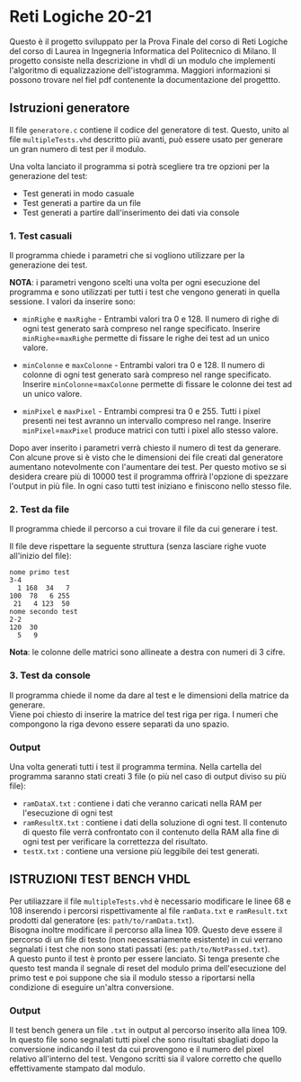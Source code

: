 # Reti Logiche 20-21
Questo è il progetto sviluppato per la Prova Finale del corso di Reti Logiche del corso di Laurea in Ingegneria Informatica del Politecnico di Milano.
Il progetto consiste nella descrizione in vhdl di un modulo che implementi l'algoritmo di equalizzazione dell'istogramma. Maggiori informazioni si possono trovare nel fiel pdf contenente la documentazione del progettto.

## Istruzioni generatore
Il file `generatore.c` contiene il codice del generatore di test. Questo, unito al file `multipleTests.vhd` descritto più avanti, può essere usato per generare un gran numero di test per il modulo.

Una volta lanciato il programma si potrà scegliere tra tre opzioni per la generazione del test:
- Test generati in modo casuale
- Test generati a partire da un file
- Test generati a partire dall'inserimento dei dati via console


### 1. Test casuali
Il programma chiede i parametri che si vogliono utilizzare per la generazione dei test.

**NOTA**: i parametri vengono scelti una volta per ogni esecuzione del programma e sono utilizzati per tutti i test che vengono generati in quella sessione.
I valori da inserire sono:

* `minRighe` e `maxRighe` - Entrambi valori tra 0 e 128. Il numero di righe di ogni test generato sarà compreso nel range specificato. Inserire `minRighe`=`maxRighe` permette di fissare le righe dei test ad un unico valore.

* `minColonne` e `maxColonne` - Entrambi valori tra 0 e 128. Il numero di colonne di ogni test generato sarà compreso nel range specificato. Inserire `minColonne`=`maxColonne` permette di fissare le colonne dei test ad un unico valore.

* `minPixel` e `maxPixel` - Entrambi compresi tra 0 e 255. Tutti i pixel presenti nei test avranno un intervallo compreso nel range. Inserire `minPixel`=`maxPixel` produce matrici con tutti i pixel allo stesso valore.

Dopo aver inserito i parametri verrà chiesto il numero di test da generare. Con alcune prove si è visto che le dimensioni dei file creati dal generatore aumentano notevolmente con l'aumentare dei test. Per questo motivo se si desidera creare più di 10000 test il programma offrirà l'opzione di spezzare l'output in più file. In ogni caso tutti test iniziano e finiscono nello stesso file.


### 2. Test da file
Il programma chiede il percorso a cui trovare il file da cui generare i test.

Il file deve rispettare la seguente struttura (senza lasciare righe vuote all'inizio del file):

    nome primo test
    3-4
      1 168  34   7
    100  78   6 255
     21   4 123  50
    nome secondo test
    2-2
    120  30
      5   9

**Nota**: le colonne delle matrici sono allineate a destra con numeri di 3 cifre.


### 3. Test da console
Il programma chiede il nome da dare al test e le dimensioni della matrice da generare.  
Viene poi chiesto di inserire la matrice del test riga per riga. I numeri che compongono la riga devono essere separati da uno spazio.



### Output
Una volta generati tutti i test il programma termina. Nella cartella del programma saranno stati creati 3 file (o più nel caso di output diviso su più file):
* `ramDataX.txt` : contiene i dati che veranno caricati nella RAM per l'esecuzione di ogni test
* `ramResultX.txt` : contiene i dati della soluzione di ogni test. Il contenuto di questo file verrà confrontato con il contenuto della RAM alla fine di ogni test per verificare la correttezza del risultato.
* `testX.txt` : contiene una versione più leggibile dei test generati.






## ISTRUZIONI TEST BENCH VHDL
Per utiliazzare il file `multipleTests.vhd` è necessario modificare le linee 68 e 108 inserendo i percorsi rispettivamente al file `ramData.txt` e `ramResult.txt` prodotti dal generatore (es: `path/to/ramData.txt`).  
Bisogna inoltre modificare il percorso alla linea 109. Questo deve essere il percorso di un file di testo (non necessariamente esistente) in cui verrano segnalati i test che non sono stati passati (es: `path/to/NotPassed.txt`).  
A questo punto il test è pronto per essere lanciato. Si tenga presente che questo test manda il segnale di reset del modulo prima dell'esecuzione del primo test e poi suppone che sia il modulo stesso a riportarsi nella condizione di eseguire un'altra conversione.

### Output
Il test bench genera un file `.txt` in output al percorso inserito alla linea 109. In questo file sono segnalati tutti pixel che sono risultati sbagliati dopo la conversione indicando il test da cui provengono e il numero del pixel relativo all'interno del test. Vengono scritti sia il valore corretto che quello effettivamente stampato dal modulo.
